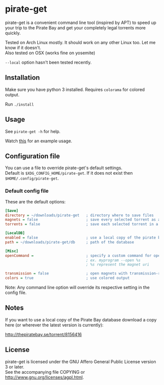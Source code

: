 # pirate-get
pirate-get is a convenient command line tool (inspired by APT) to speed up your trip to the Pirate Bay and get your completely legal torrents more quickly.

Tested on Arch Linux mostly. It should work on any other Linux too. Let me know if it doesn't.  
Also tested on OSX (works fine on yosemite)

`--local` option hasn't been tested recently.

## Installation
Make sure you have python 3 installed.
Requires `colorama` for colored output.

Run `./install`

## Usage
See `pirate-get -h` for help.

Watch [this](http://showterm.io/d6f7a0c2a5de1da9ea317) for an example usage.


## Configuration file
You can use a file to override pirate-get's default settings.  
Default is `$XDG_CONFIG_HOME/pirate-get`.
If it does not exist then `$HOME/.config/pirate-get`.

### Default config file
These are the default options:

```INI
[Save]
directory = ~/downloads/pirate-get   ; directory where to save files
magnets = false                      ; save every selected torrent as a magnet in a single file
torrents = false                     ; save each selected torrent in a .torrent file

[LocalDB]
enabled = false                      ; use a local copy of the pirate bay database
path = ~/downloads/pirate-get/db     ; path of the database

[Misc]
openCommand =                        ; specify a custom command for opening the magnet
                                     ; ex. myprogram --open %s
                                     ; %s represent the magnet uri

transmission = false                 ; open magnets with transmission-remote client
colors = true                        ; use colored output
```

Note:
Any command line option will override its respective setting in the config file.

## Notes
If you want to use a local copy of the Pirate Bay database download a copy here (or wherever the latest version is currently):

http://thepiratebay.se/torrent/8156416


## License
pirate-get is licensed under the GNU Affero General Public License version 3 or later.  
See the accompanying file COPYING or http://www.gnu.org/licenses/agpl.html.
